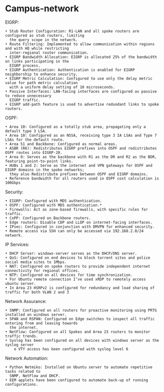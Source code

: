 # Campus-network

EIGRP:

    • Stub Router Configuration: R1-LAN and all spoke routers are configured as stub routers, limiting 
      the query scope in the network.
    • Route Filtering: Implemented to allow communication within regions and with HQ while restricting 
      inter-regional router communication.
    • EIGRP Bandwidth Allocation: EIGRP is allocated 25% of the bandwidth on links participating in the 
      EIGRP process.
    • EIGRP Authentication: Authentication is enabled for EIGRP neighborship to enhance security.
    • EIGRP Metric Calculation: Configured to use only the delay metric value for path metric calculation 
      with a uniform delay setting of 10 microseconds.
    • Passive Interfaces: LAN-facing interfaces are configured as passive to reduce unnecessary 
      EIGRP traffic.
    • EIGRP add-path feature is used to advertise redundant links to spoke routers.

OSPF:

    • Area 10: Configured as a totally stub area, propagating only a default type 3 LSA.
    • Area 10: Configured as an NSSA, receiving type 3 IA LSAs and Type 7 LSAs for the default route.
    • Area 51 and Backbone: Configured as normal areas.
    • ASBR (R6): Redistributes EIGRP prefixes into OSPF and redistributes OSPF routes into EIGRP-20.
    • Area 0: Serves as the backbone with R1 as the DR and R2 as the BDR, featuring point-to-point links.
    • HUBs 1 and 2: Serve as the internet and VPN gateways for OSPF and EIGRP domains in the spoke networks; 
      they also Redistribute prefixes between OSPF and EIGRP domains.
    • Reference bandwidth for all routers used in OSPF cost calculation is 100Gbps


Security:

    • EIGRP: Configured with MD5 authentication.
    • OSPF: Configured with MD5 authentication.*
    • Firewalls: Act as zone-based firewalls, with specific rules for traffic.
    • CoPP: Configured on Backbone routers.
    • Edge routers: Disable CDP and LLDP on internet-facing interfaces.
    • IPsec: Configured in conjunction with DMVPN for enhanced security.
    • Remote access via SSH can only be accessed via 192.168.2.0/24 network.


IP Services:

    • DHCP Server: windows-server serves as the DHCP/DNS server.
    • QoS: Configured on end devices to block torrent sites and police social media sites to 1Mbps.
    • NAT: Configured on spoke routers to provide independent internet connectivity for regional offices.
    • NTP: Configured on all devices for time synchronization.
    • For Ubuntu remote connection I’ve used xRDP to remotely access ubuntu server.
    • In Area 23 HSRPv2 is configured for redundancy and load sharing of traffic for both VLAN 2 and 3

Network Assurance:

    • SNMP: Configured on all routers for proactive monitoring using PRTG installed on windows server.
    • SPAN and RSPAN: Configured on Edge switches to inspect all traffic entering from and leaving towards
      the internet.
    • NetFlow: Configured on all Spokes and Area 23 routers to monitor traffic trends.
    • Syslog has been configured on all devices with windows server as the syslog server
        o VTY access has been configured with syslog level 6

Network Automation:

    • Python Netmiko: Installed on Ubuntu server to automate repetitive tasks related to 
      SNMP, NetFlow and DHCP.
    • EEM applets have been configured to automate back-up of running configurations.
      
